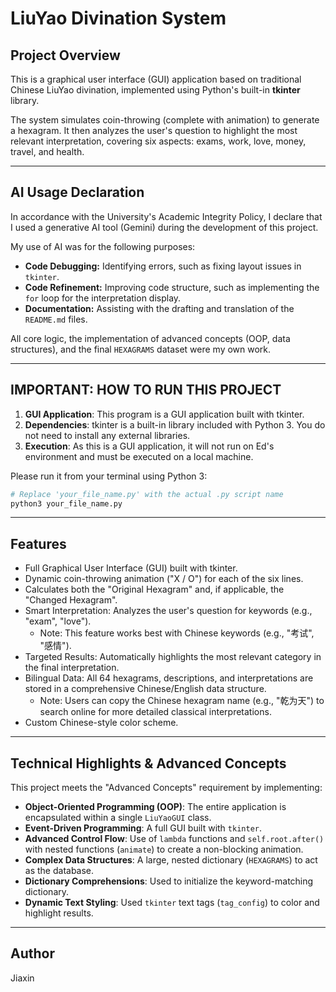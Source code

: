 # LiuYao Divination System

## Project Overview

This is a graphical user interface (GUI) application based on traditional Chinese LiuYao divination, implemented using Python's built-in **tkinter** library.

The system simulates coin-throwing (complete with animation) to generate a hexagram. It then analyzes the user's question to highlight the most relevant interpretation, covering six aspects: exams, work, love, money, travel, and health.

---

## AI Usage Declaration

In accordance with the University's Academic Integrity Policy, I declare that I used a generative AI tool (Gemini) during the development of this project.

My use of AI was for the following purposes:

* **Code Debugging:** Identifying errors, such as fixing layout issues in `tkinter`.
* **Code Refinement:** Improving code structure, such as implementing the `for` loop for the interpretation display.
* **Documentation:** Assisting with the drafting and translation of the `README.md` files.

All core logic, the implementation of advanced concepts (OOP, data structures), and the final `HEXAGRAMS` dataset were my own work.

---

## IMPORTANT: HOW TO RUN THIS PROJECT

1. **GUI Application**: This program is a GUI application built with tkinter.
2. **Dependencies**: tkinter is a built-in library included with Python 3. You do not need to install any external libraries.
3. **Execution**: As this is a GUI application, it will not run on Ed's environment and must be executed on a local machine.

Please run it from your terminal using Python 3:

```bash
# Replace 'your_file_name.py' with the actual .py script name
python3 your_file_name.py
```

---

## Features

* Full Graphical User Interface (GUI) built with tkinter.
* Dynamic coin-throwing animation ("X / O") for each of the six lines.
* Calculates both the "Original Hexagram" and, if applicable, the "Changed Hexagram".
* Smart Interpretation: Analyzes the user's question for keywords (e.g., "exam", "love").
  * Note: This feature works best with Chinese keywords (e.g., "考试", "感情").
* Targeted Results: Automatically highlights the most relevant category in the final interpretation.
* Bilingual Data: All 64 hexagrams, descriptions, and interpretations are stored in a comprehensive Chinese/English data structure.
  * Note: Users can copy the Chinese hexagram name (e.g., "乾为天") to search online for more detailed classical interpretations.
* Custom Chinese-style color scheme.

---

## Technical Highlights & Advanced Concepts

This project meets the "Advanced Concepts" requirement by implementing:

* **Object-Oriented Programming (OOP)**: The entire application is encapsulated within a single `LiuYaoGUI` class.
* **Event-Driven Programming**: A full GUI built with `tkinter`.
* **Advanced Control Flow**: Use of `lambda` functions and `self.root.after()` with nested functions (`animate`) to create a non-blocking animation.
* **Complex Data Structures**: A large, nested dictionary (`HEXAGRAMS`) to act as the database.
* **Dictionary Comprehensions**: Used to initialize the keyword-matching dictionary.
* **Dynamic Text Styling**: Used `tkinter` text tags (`tag_config`) to color and highlight results.

---

## Author

Jiaxin
